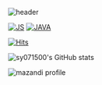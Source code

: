 <!-- ### Hi there 👋 -->

<!--
**sy071500/sy071500** is a ✨ _special_ ✨ repository because its `README.md` (this file) appears on your GitHub profile.

Here are some ideas to get you started:

- 🔭 I’m currently working on ...
- 🌱 I’m currently learning ...
- 👯 I’m looking to collaborate on ...
- 🤔 I’m looking for help with ...
- 💬 Ask me about ...
- 📫 How to reach me: ...
- 😄 Pronouns: ...
- ⚡ Fun fact: ...
-->
![header](https://capsule-render.vercel.app/api?type=waving&color=auto&height=300&section=header&text=SEOYOUNG&fontSize=90)

[![JS](https://img.shields.io/badge/JavaScript-F7DF1E?style=flat-square&logo=JavaScript&logoColor=black)](github.com/sy071500/TODO-List)
[![JAVA](https://img.shields.io/badge/JAVA-F7871E?style=flat-square&logo=JAVA&logoColor=black)](github.com/sy071500/TODO-List)

[![Hits](https://hits.seeyoufarm.com/api/count/incr/badge.svg?url=https%3A%2F%2Fgithub.com%2Fsy071500&count_bg=%233E3F3C&title_bg=%230676E5&icon=&icon_color=%23E7E7E7&title=hits&edge_flat=false)](https://hits.seeyoufarm.com)

![sy071500's GitHub stats](https://github-readme-stats.vercel.app/api?username=sy071500&&show_icons=true)

![mazandi profile](http://mazandi.herokuapp.com/api?handle=sy071500&theme=cold)
